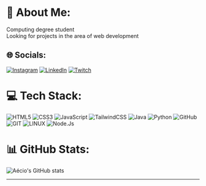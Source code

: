 # 💫 About Me:

Computing degree student<br>Looking for projects in the area of ​​web development<br>

## 🌐 Socials:

[![Instagram](https://img.shields.io/badge/Instagram-%23E4405F.svg?logo=Instagram&logoColor=white)](https://www.instagram.com/aecio_jose18/)
[![LinkedIn](https://img.shields.io/badge/LinkedIn-%230077B5.svg?logo=linkedin&logoColor=white)](https://www.linkedin.com/in/a%C3%A9cio-jos%C3%A9-a02909260/)
[![Twitch](https://img.shields.io/badge/Twitch-%239146FF.svg?logo=Twitch&logoColor=white)](https://www.twitch.tv/aeciogaecio)

# 💻 Tech Stack:

![HTML5](https://img.shields.io/badge/html5-%23E34F26.svg?style=for-the-badge&logo=html5&logoColor=white)
![CSS3](https://img.shields.io/badge/css3-%231572B6.svg?style=for-the-badge&logo=css3&logoColor=white)
![JavaScript](https://img.shields.io/badge/javascript-%23323330.svg?style=for-the-badge&logo=javascript&logoColor=%23F7DF1E)
![TailwindCSS](https://img.shields.io/badge/Tailwind_CSS-38B2AC?style=for-the-badge&logo=tailwind-css&logoColor=white)
![Java](https://img.shields.io/badge/Java-ED8B00?style=for-the-badge&logo=openjdk&logoColor=white)
![Python](https://img.shields.io/badge/python-3670A0?style=for-the-badge&logo=python&logoColor=ffdd54)
![GitHub](https://img.shields.io/badge/GitHub-%23121011.svg?style=for-the-badge&logo=github&logoColor=white)
![GIT](https://img.shields.io/badge/Git-fc6d26?style=for-the-badge&logo=git&logoColor=white)
![LINUX](https://img.shields.io/badge/Linux-FCC624?style=for-the-badge&logo=linux&logoColor=black)
![Node.Js](https://img.shields.io/badge/Node.js-43853D?style=for-the-badge&logo=node.js&logoColor=white)

# 📊 GitHub Stats:

![Aécio's GitHub stats](https://github-readme-stats.vercel.app/api?username=AecioJose189&show_icons=true&theme=transparent)

---
<!-- Proudly created with GPRM ( https://gprm.itsvg.in ) -->
